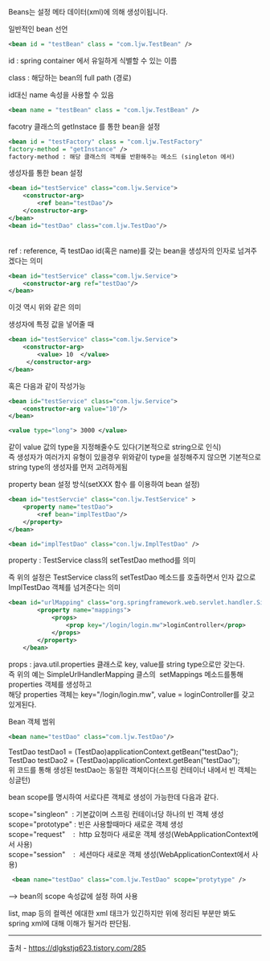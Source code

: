 Beans는 설정 메타 데이터(xml)에 의해 생성이됩니다.


일반적인 bean 선언

```xml
<bean id = "testBean" class = "com.ljw.TestBean" />
```

id : spring container 에서 유일하게 식별할 수 있는 이름

class : 해당하는 bean의 full path (경로)

id대신 name 속성을 사용할 수 있음


```xml
<bean name = "testBean" class = "com.ljw.TestBean" />
```
  
facotry 클래스의 getInstace 를 통한 bean을 설정

```xml
<bean id = "testFactory" class = "com.ljw.TestFactory"
factory-method = "getInstance" />
factory-method : 해당 클래스의 객체를 반환해주는 메소드 (singleton 에서)
```

생성자를 통한 bean 설정

  
```xml
<bean id="testService" class="com.ljw.Service">  
    <constructor-arg>  
        <ref bean="testDao"/>  
    </constructor-arg>  
</bean>  
<bean id="testDao" class="com.ljw.TestDao"/>  

```
      
ref : reference, 즉 testDao id(혹은 name)를 갖는 bean을 생성자의 인자로 넘겨주겠다는 의미      
  
```xml
<bean id="testService" class="com.ljw.Service">  
    <constructor-arg ref="testDao"/>  
</bean>
```

이것 역시 위와 같은 의미  
  
생성자에 특정 값을 넣어줄 때  
```xml
<bean id="testService" class="com.ljw.Service">  
    <constructor-arg>  
        <value> 10  </value>  
     </constructor-arg>  
</bean>  
```

혹은 다음과 같이 작성가능  
```xml
<bean id="testService" class="com.ljw.Service">  
    <constructor-arg value="10"/>  
</bean>  
```
  
```xml
<value type="long"> 3000 </value>
```
 같이 value 값의 type을 지정해줄수도 있다(기본적으로 string으로 인식)  
즉 생성자가 여러가지 유형이 있을경우 위와같이 type을 설정해주지 않으면 기본적으로 string type의 생성자를 먼저 고려하게됨  
  
  
property bean 설정 방식(setXXX 함수 를 이용하여 bean 설정)  
  
```xml
<bean id="testServcie" class="con.ljw.TestService" >  
    <property name="testDao">  
        <ref bean="implTestDao"/>  
    </property>  
</bean>  

<bean id="implTestDao" class="con.ljw.ImplTestDao" />  
```
  
  
property : TestService class의 setTestDao method를 의미  
  
즉 위의 설정은 TestService class의 setTestDao 메소드를 호출하면서 인자 값으로 ImplTestDao 객체를 넘겨준다는 의미  
  
  
```xml
<bean id="urlMapping" class="org.springframework.web.servlet.handler.SimpleUrlHandlerMapping">  
        <property name="mappings">  
            <props>  
                <prop key="/login/login.mw">loginController</prop>  
            </props>  
        </property>  
    </bean>  
```
  
props : java.util.properties 클래스로 key, value를 string type으로만 갖는다.  
즉 위의 예는 SimpleUrlHandlerMapping 클스의  setMappings 메소드를통해 properties 객체를 생성하고  
해당 properties 객체는 key="/login/login.mw", value = loginController를 갖고 있게된다.  
  
  
  
Bean 객체 범위  
```xml
<bean name="testDao" class="com.ljw.TestDao"/>  
```
  
TestDao testDao1 = (TestDao)applicationContext.getBean("testDao");  
TestDao testDao2 = (TestDao)applicationContext.getBean("testDao");  
위 코드를 통해 생성된 testDao는 동일한 객체이다(스프링 컨테이너 내에서 빈 객체는 싱글턴)  
  
bean scope를 명시하여 서로다른 객체로 생성이 가능한데 다음과 같다.  
  
scope="singleon"  : 기본값이며 스프링 컨테이너당 하나의 빈 객체 생성  
scope="prototype" : 빈은 사용할때마다 새로운 객체 생성  
scope="request"    :  http 요청마다 새로운 객체 생성(WebApplicationContext에서 사용)   
scope="session"    :  세션마다 새로운 객체 생성(WebApplicationContext에서 사용)  

 ```xml
  <bean name="testDao" class="com.ljw.TestDao" scope="protytype" />  
```
--> bean의 scope 속성값에 설정 하여 사용  
  
  
list, map 등의 컬렉션 에대한 xml 태크가 있긴하지만 위에 정리된 부분만 봐도  
spring xml에 대해 이해가 될거라 판단됨.




---
출처 -  https://dlgkstjq623.tistory.com/285